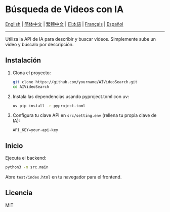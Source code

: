 # Búsqueda de Videos con IA

[English](README.md) | [简体中文](README_zh-CN.md) | [繁體中文](README_zh-TW.md) | [日本語](README_ja.md) | [Français](README_fr.md) | [Español](README_es.md)

---

Utiliza la API de IA para describir y buscar videos. Simplemente sube un video y búscalo por descripción.

## Instalación
1. Clona el proyecto:
   ```bash
   git clone https://github.com/yourname/AIVideoSearch.git
   cd AIVideoSearch
   ```
2. Instala las dependencias usando pyproject.toml con uv:
   ```bash
   uv pip install -r pyproject.toml
   ```
3. Configura tu clave API en `src/setting.env` (rellena tu propia clave de IA):
   ```env
   API_KEY=your-api-key
   ```

## Inicio
Ejecuta el backend:
```bash
python3 -m src.main
```
Abre `test/index.html` en tu navegador para el frontend.

## Licencia
MIT